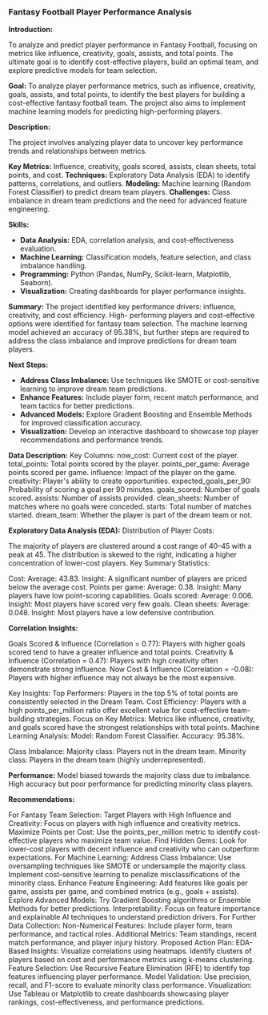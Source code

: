 ### Fantasy Football Player Performance Analysis

 **Introduction:**
 
  To analyze and predict player performance in Fantasy Football, focusing on metrics like influence, 
  creativity, goals, assists, and total points. The ultimate goal is to identify cost-effective players, 
  build an optimal team, and explore predictive models for team selection.

**Goal:**
    To analyze player performance metrics, such as influence, creativity, goals, assists, and total 
 points, to identify the best players for building a cost-effective fantasy football team. The project 
 also aims to implement machine learning models for predicting high-performing players.
  
**Description:**

   The project involves analyzing player data to uncover key performance trends and relationships 
    between metrics.
    
 **Key Metrics:** Influence, creativity, goals scored, assists, clean sheets, total points, and cost.
 **Techniques:** Exploratory Data Analysis (EDA) to identify patterns, correlations, and outliers.
 **Modeling:** Machine learning (Random Forest Classifier) to predict dream team players.
 **Challenges:** Class imbalance in dream team predictions and the need for advanced feature engineering.
     
**Skills:**

  - **Data Analysis:** EDA, correlation analysis, and cost-effectiveness evaluation.
  - **Machine Learning:** Classification models, feature selection, and class imbalance handling.
  - **Programming:** Python (Pandas, NumPy, Scikit-learn, Matplotlib, Seaborn).
  - **Visualization:** Creating dashboards for player performance insights.
    
**Summary:**
     The project identified key performance drivers: influence, creativity, and cost efficiency. High- 
   performing players and cost-effective options were identified for fantasy team selection. The machine 
   learning model achieved an accuracy of 95.38%, but further steps are required to address the class 
   imbalance and improve predictions for dream team players.

**Next Steps:**
  - **Address Class Imbalance:** Use techniques like SMOTE or cost-sensitive learning to improve dream 
     team predictions.
  - **Enhance Features:** Include player form, recent match performance, and team tactics for better 
     predictions.
  - **Advanced Models:** Explore Gradient Boosting and Ensemble Methods for improved classification 
     accuracy.
  - **Visualization:** Develop an interactive dashboard to showcase top player recommendations and 
     performance trends.


**Data Description:**
Key Columns:  now_cost: Current cost of the player.
total_points: Total points scored by the player.
points_per_game: Average points scored per game.
influence: Impact of the player on the game.
creativity: Player's ability to create opportunities.
expected_goals_per_90: Probability of scoring a goal per 90 minutes.
goals_scored: Number of goals scored.
assists: Number of assists provided.
clean_sheets: Number of matches where no goals were conceded.
starts: Total number of matches started.
dream_team: Whether the player is part of the dream team or not.

**Exploratory Data Analysis (EDA):**
Distribution of Player Costs:

The majority of players are clustered around a cost range of 40–45 with a peak at 45.
The distribution is skewed to the right, indicating a higher concentration of lower-cost players.
Key Summary Statistics:

Cost:
Average: 43.83.
Insight: A significant number of players are priced below the average cost.
Points per game:
Average: 0.38.
Insight: Many players have low point-scoring capabilities.
Goals scored:
Average: 0.006.
Insight: Most players have scored very few goals.
Clean sheets:
Average: 0.048.
Insight: Most players have a low defensive contribution.

**Correlation Insights:**

Goals Scored & Influence (Correlation = 0.77): Players with higher goals scored tend to have a greater influence and total points.
Creativity & Influence (Correlation = 0.47): Players with high creativity often demonstrate strong influence.
Now Cost & Influence (Correlation = -0.08): Players with higher influence may not always be the most expensive.

Key Insights:
Top Performers:
Players in the top 5% of total points are consistently selected in the Dream Team.
Cost Efficiency:
Players with a high points_per_million ratio offer excellent value for cost-effective team-building strategies.
Focus on Key Metrics:
Metrics like influence, creativity, and goals scored have the strongest relationships with total points.
Machine Learning Analysis:
Model: Random Forest Classifier.
Accuracy: 95.38%.

Class Imbalance:
Majority class: Players not in the dream team.
Minority class: Players in the dream team (highly underrepresented).

**Performance:**
Model biased towards the majority class due to imbalance.
High accuracy but poor performance for predicting minority class players.

**Recommendations:**

For Fantasy Team Selection:
Target Players with High Influence and Creativity:
Focus on players with high influence and creativity metrics.
Maximize Points per Cost:
Use the points_per_million metric to identify cost-effective players who maximize team value.
Find Hidden Gems:
Look for lower-cost players with decent influence and creativity who can outperform expectations.
For Machine Learning:
Address Class Imbalance:
Use oversampling techniques like SMOTE or undersample the majority class.
Implement cost-sensitive learning to penalize misclassifications of the minority class.
Enhance Feature Engineering:
Add features like goals per game, assists per game, and combined metrics (e.g., goals + assists).
Explore Advanced Models:
Try Gradient Boosting algorithms or Ensemble Methods for better predictions.
Interpretability:
Focus on feature importance and explainable AI techniques to understand prediction drivers.
For Further Data Collection:
Non-Numerical Features:
Include player form, team performance, and tactical roles.
Additional Metrics:
Team standings, recent match performance, and player injury history.
Proposed Action Plan:
EDA-Based Insights:
Visualize correlations using heatmaps.
Identify clusters of players based on cost and performance metrics using k-means clustering.
Feature Selection:
Use Recursive Feature Elimination (RFE) to identify top features influencing player performance.
Model Validation:
Use precision, recall, and F1-score to evaluate minority class performance.
Visualization:
Use Tableau or Matplotlib to create dashboards showcasing player rankings, cost-effectiveness, and performance predictions.




